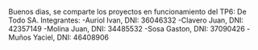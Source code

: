 Buenos dias, se comparte los proyectos en funcionamiento del TP6: De Todo SA.
Integrantes: 
-Auriol Ivan, DNI: 36046332 
-Clavero Juan, DNI: 42357149 
-Molina Juan, DNI: 34485532 
-Sosa Gaston, DNI: 37090426
-Muños Yaciel, DNI: 46408906
